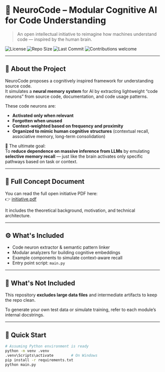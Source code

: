 # 🧠 NeuroCode – Modular Cognitive AI for Code Understanding

> An open intellectual initiative to reimagine how machines understand code — inspired by the human brain.

![License](https://img.shields.io/github/license/FalahMsi/neurocode)
![Repo Size](https://img.shields.io/github/repo-size/FalahMsi/neurocode)
![Last Commit](https://img.shields.io/github/last-commit/FalahMsi/neurocode)
![Contributions welcome](https://img.shields.io/badge/contributions-welcome-brightgreen.svg)

---

## 📘 About the Project

NeuroCode proposes a cognitively inspired framework for understanding source code.  
It simulates a **neural memory system** for AI by extracting lightweight “code neurons” from source code, documentation, and code usage patterns.

These code neurons are:

- **Activated only when relevant**
- **Forgotten when unused**
- **Context-weighted based on frequency and proximity**
- **Organized to mimic human cognitive structures** (contextual recall, associative memory, long-term consolidation)

🎯 The ultimate goal:  
To **reduce dependence on massive inference from LLMs** by emulating **selective memory recall** — just like the brain activates only specific pathways based on task or context.

---

## 📄 Full Concept Document

You can read the full open initiative PDF here:  
👉 [initiative.pdf](./initiative.pdf)

It includes the theoretical background, motivation, and technical architecture.

---

## ⚙️ What's Included

- Code neuron extractor & semantic pattern linker
- Modular analyzers for building cognitive embeddings
- Example components to simulate context-aware recall
- Entry point script: `main.py`

---

## 🚫 What's Not Included

This repository **excludes large data files** and intermediate artifacts to keep the repo clean.

To generate your own test data or simulate training, refer to each module’s internal docstrings.

---

## 🚀 Quick Start

```bash
# Assuming Python environment is ready
python -m venv .venv
.venv\Scripts\activate        # On Windows
pip install -r requirements.txt
python main.py
